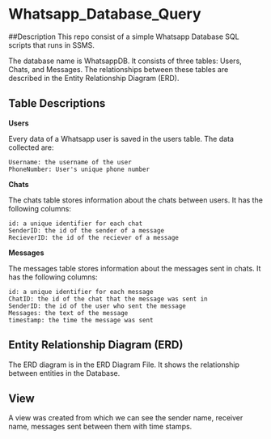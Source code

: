 # Whatsapp_Database_Query

##Description
This repo consist of a simple Whatsapp Database SQL scripts that runs in SSMS. 

The database name is WhatsappDB. It consists of three tables: Users, Chats, and Messages. 
The relationships between these tables are described in the Entity Relationship Diagram (ERD).

## Table Descriptions

**Users**

Every data of a Whatsapp user is saved in the users table. The data collected are:

    Username: the username of the user
    PhoneNumber: User's unique phone number

**Chats**

The chats table stores information about the chats between users. It has the following columns:

    id: a unique identifier for each chat
    SenderID: the id of the sender of a message
    RecieverID: the id of the reciever of a message

**Messages**

The messages table stores information about the messages sent in chats. It has the following columns:

    id: a unique identifier for each message
    ChatID: the id of the chat that the message was sent in
    SenderID: the id of the user who sent the message
    Messages: the text of the message
    timestamp: the time the message was sent


## Entity Relationship Diagram (ERD)

The ERD diagram is in the ERD Diagram File. It shows the relationship between entities in the Database.


## View

A view was created from which we can see the sender name, receiver name, messages sent between them with time stamps.




